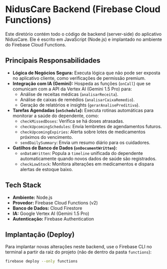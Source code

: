 # NidusCare Backend (Firebase Cloud Functions)

Este diretório contém todo o código de backend (server-side) do aplicativo NidusCare. Ele é escrito em JavaScript (Node.js) e implantado no ambiente do Firebase Cloud Functions.

## Principais Responsabilidades

* **Lógica de Negócios Segura:** Executa lógica que não pode ser exposta no aplicativo cliente, como verificações de permissão premium.
* **Integração com IA (Gemini):** Hospeda as funções (`onCall`) que se comunicam com a API da Vertex AI (Gemini 1.5 Pro) para:
    * Análise de receitas médicas (`analisarReceita`).
    * Análise de caixas de remédios (`analisarCaixaRemedio`).
    * Geração de relatórios e insights (`gerarAnalisePreditiva`).
* **Tarefas Agendadas (`onSchedule`):** Executa rotinas automáticas para monitorar a saúde do dependente, como:
    * `checkMissedDoses`: Verifica se há doses atrasadas.
    * `checkUpcomingSchedules`: Envia lembretes de agendamentos futuros.
    * `checkUpcomingExpiries`: Alerta sobre lotes de medicamentos próximos do vencimento.
    * `sendDailySummary`: Envia um resumo diário para os cuidadores.
* **Gatilhos de Banco de Dados (`onDocumentWritten`):**
    * `onDataWritten`: Popula a `timeline` unificada do dependente automaticamente quando novos dados de saúde são registrados.
    * `checkLowStock`: Monitora alterações em medicamentos e dispara alertas de estoque baixo.

## Tech Stack

* **Ambiente:** Node.js
* **Provedor:** Firebase Cloud Functions (v2)
* **Banco de Dados:** Cloud Firestore
* **IA:** Google Vertex AI (Gemini 1.5 Pro)
* **Autenticação:** Firebase Authentication

## Implantação (Deploy)

Para implantar novas alterações neste backend, use o Firebase CLI no terminal a partir da raiz do projeto (não de dentro da pasta `functions`):

```bash
firebase deploy --only functions